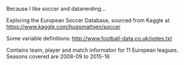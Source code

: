 Because I like soccer and datanerding...

Exploring the European Soccer Database, sourced from Kaggle at https://www.kaggle.com/hugomathien/soccer

Some variable definitions: http://www.football-data.co.uk/notes.txt

Contains team, player and match informaton for 11 European leagues. Seasons covered are 2008-09 to 2015-16